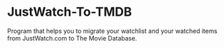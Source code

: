 # JustWatch-To-TMDB
Program that helps you to migrate your watchlist and your watched items from JustWatch.com to The Movie Database.
